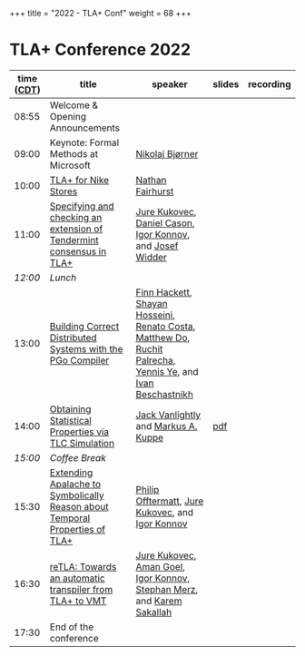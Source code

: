 +++
title = "2022 - TLA+ Conf"
weight = 68
+++

# TLA+ Conference 2022


time ([CDT](https://www.timeanddate.com/time/zone/usa/st-louis))  | title  | speaker | slides | recording |
------|--------|---------|--------|------------
08:55 | Welcome & Opening Announcements | |  |  |
09:00 | Keynote: Formal Methods at Microsoft | [Nikolaj Bjørner](https://www.microsoft.com/en-us/research/people/nbjorner/) |  |  |
10:00 | [TLA+ for Nike Stores](/2022/sub1.pdf) | [Nathan Fairhurst](https://www.linkedin.com/in/nathanfairhurst/) |  |  |
11:00 | [Specifying and checking an extension of Tendermint consensus in TLA+](/2022/sub6.pdf) | [Jure Kukovec](https://dblp.org/pid/219/2203.html), [Daniel Cason](https://www.linkedin.com/in/daniel-cason-49975921b/), [Igor Konnov](https://konnov.github.io), and [Josef Widder](https://ti.tuwien.ac.at/ecs/people/widder) |  |  |
_12:00_ |	*Lunch* |
13:00 | [Building Correct Distributed Systems with the PGo Compiler](/2022/sub2.pdf) | [Finn Hackett](https://fhackett.github.io), [Shayan Hosseini](https://shayanh.com/), [Renato Costa](), [Matthew Do](), [Ruchit Palrecha](https://www.linkedin.com/in/ruchitpalrecha/), [Yennis Ye](https://www.linkedin.com/in/yennis-ye-44605021b/), and [Ivan Beschastnikh](https://www.cs.ubc.ca/~bestchai/) |  |  |
14:00 | [Obtaining Statistical Properties via TLC Simulation](/2022/sub4.pdf) | [Jack Vanlightly](https://www.linkedin.com/in/jack-vanlightly-1153b44a/) and [Markus A. Kuppe](https://www.linkedin.com/in/markus-kuppe-643559180/) | [pdf](/2022/JackMarkusTLA+Statistics.pdf) |  |
_15:00_ | *Coffee Break* |
15:30 | [Extending Apalache to Symbolically Reason about Temporal Properties of TLA+](/2022/sub3.pdf) | [Philip Offtermatt](https://p-offtermatt.github.io/), [Jure Kukovec](https://dblp.org/pid/219/2203.html), and [Igor Konnov](https://konnov.github.io) |  |  |
16:30 | [reTLA: Towards an automatic transpiler from TLA+ to VMT](/2022/sub7.pdf) | [Jure Kukovec](https://dblp.org/pid/219/2203.html), [Aman Goel](https://aman-goel.github.io), [Igor Konnov](https://konnov.github.io), [Stephan Merz](https://members.loria.fr/Stephan.Merz/), and [Karem Sakallah](https://web.eecs.umich.edu/~karem/) |  |  |
17:30 | End of the conference |
